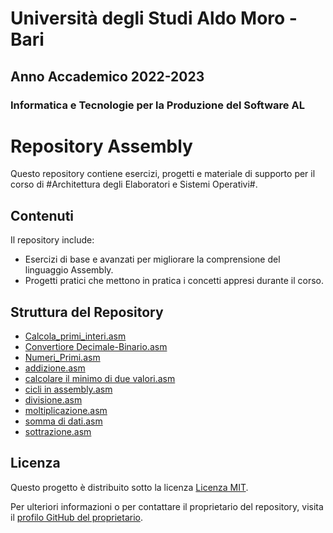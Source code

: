 # Università degli Studi Aldo Moro - Bari

## Anno Accademico 2022-2023

### Informatica e Tecnologie per la Produzione del Software AL

# Repository Assembly

Questo repository contiene esercizi, progetti e materiale di supporto per il corso di #Architettura degli Elaboratori e Sistemi Operativi#.

## Contenuti

Il repository include:

- Esercizi di base e avanzati per migliorare la comprensione del linguaggio Assembly.
- Progetti pratici che mettono in pratica i concetti appresi durante il corso.

## Struttura del Repository

- [Calcola_primi_interi.asm](https://github.com/checcoconf/ProgrammiAssembly/blob/main/Calcola_primi_interi.asm)
- [Convertiore Decimale-Binario.asm](https://github.com/checcoconf/ProgrammiAssembly/blob/main/Convertiore%20Decimale-Binario.asm)
- [Numeri_Primi.asm](https://github.com/checcoconf/ProgrammiAssembly/blob/main/Numeri_Primi.asm)
- [addizione.asm](https://github.com/checcoconf/ProgrammiAssembly/blob/main/addizione.asm)
- [calcolare il minimo di due valori.asm](https://github.com/checcoconf/ProgrammiAssembly/blob/main/calcolare%20il%20minimo%20di%20due%20valori.asm)
- [cicli in assembly.asm](https://github.com/checcoconf/ProgrammiAssembly/blob/main/cicli%20in%20assembly.asm)
- [divisione.asm](https://github.com/checcoconf/ProgrammiAssembly/blob/main/divisione.asm)
- [moltiplicazione.asm](https://github.com/checcoconf/ProgrammiAssembly/blob/main/moltiplicazione.asm)
- [somma di dati.asm](https://github.com/checcoconf/ProgrammiAssembly/blob/main/somma%20di%20dati.asm)
- [sottrazione.asm](https://github.com/checcoconf/ProgrammiAssembly/blob/main/sottrazione.asm)
  
## Licenza

Questo progetto è distribuito sotto la licenza [Licenza MIT](https://opensource.org/licenses/MIT).

Per ulteriori informazioni o per contattare il proprietario del repository, visita il [profilo GitHub del proprietario](https://github.com/checcoconf).

